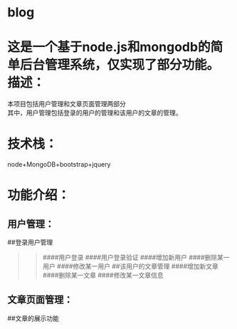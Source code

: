 # blog
这是一个基于node.js和mongodb的简单后台管理系统，仅实现了部分功能。
描述：
==
本项目包括用户管理和文章页面管理两部分<br>
其中，用户管理包括登录的用户的管理和该用户的文章的管理。

技术栈：
==
node+MongoDB+bootstrap+jquery

功能介绍：
==
用户管理：
-----
##登录用户管理
>>####用户登录
>>####用户登录验证
>>####增加新用户
>>####删除某一用户
>>####修改某一用户
##该用户的文章管理
>>####增加新文章
>>####删除某一文章
>>####修改某一文章信息

文章页面管理：
-----
##文章的展示功能

